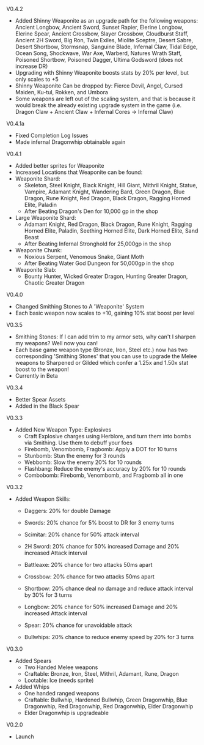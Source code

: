 V0.4.2
- Added Shinny Weaponite as an upgrade path for the following weapons: Ancient Longbow, Ancient Sword, Sunset Rapier, Elerine Longbow, Elerine Spear, Ancient Crossbow, Slayer Crossbow, Cloudburst Staff, Ancient 2H Sword, Big Ron, Twin Exiles, Miolite Sceptre, Desert Sabre, Desert Shortbow, Stormsnap, Sanguine Blade, Infernal Claw, Tidal Edge, Ocean Song, Shockwave, War Axe, Warberd, Natures Wrath Staff, Poisoned Shortbow, Poisoned Dagger, Ultima Godsword (does not increase DR)
- Upgrading with Shinny Weaponite boosts stats by 20% per level, but only scales to +5
- Shinny Weaponite Can be dropped by: Fierce Devil, Angel, Cursed Maiden, Ku-tul, Rokken, and Umbora
- Some weapons are left out of the scaling system, and that is because it would break the already existing upgrade system in the game (i.e. Dragon Claw + Ancient Claw + Infernal Cores -> Infernal Claw)
 

V0.4.1a
- Fixed Completion Log Issues
- Made infernal Dragonwhip obtainable again

V0.4.1
 - Added better sprites for Weaponite
 - Increased Locations that Weaponite can be found:
  - Weaponite Shard:
    - Skeleton, Steel Knight, Black Knight, Hill Giant, Mithril Knight, Statue, Vampire, Adamant Knight, Wandering Bard, Green Dragon, Blue Dragon, Rune Knight, Red Dragon, Black Dragon, Ragging Horned Elite, Paladin
    - After Beating Dragon's Den for 10,000 gp in the shop
  - Large Weaponite Shard:
    - Adamant Knight, Red Dragon, Black Dragon, Rune Knight, Ragging Horned Elite, Paladin, Seething Horned Elite, Dark Horned Elite, Sand Beast
    - After Beating Infernal Stronghold for 25,000gp in the shop
  - Weaponite Chunk:
    - Noxious Serpent, Venomous Snake, Giant Moth
    - After Beating Water God Dungeon for 50,000gp in the shop
  - Weaponite Slab:
    - Bounty Hunter, Wicked Greater Dragon, Hunting Greater Dragon, Chaotic Greater Dragon

V0.4.0
- Changed Smithing Stones to A 'Weaponite' System
- Each basic weapon now scales to +10, gaining 10% stat boost per level

V0.3.5
- Smithing Stones: If I can add trim to my armor sets, why can't I sharpen my weapons? Well now you can!
- Each base game weapon type (Bronze, Iron, Steel etc.) now has two corresponding 'Smithing Stones' that you can use to upgrade the Melee weapons to Sharpened or Gilded which confer a 1.25x and 1.50x stat boost to the weapon!
- Currently in Beta 

V0.3.4
- Better Spear Assets
- Added in the Black Spear

V0.3.3
- Added New Weapon Type: Explosives
  - Craft Explosive charges using Herblore, and turn them into bombs via Smithing. Use them to debuff your foes
  - Firebomb, Venombomb, Fragbomb: Apply a DOT for 10 turns
  - Stunbomb: Stun the enemy for 3 rounds
  - Webbomb: Slow the enemy 20% for 10 rounds
  - Flashbang: Reduce the enemy's accuracy by 20% for 10 rounds
  - Combobomb: Firebomb, Venombomb, and Fragbomb all in one

V0.3.2
- Added Weapon Skills:
  - Daggers: 20% for double Damage
  - Swords: 20% chance for 5% boost to DR for 3 enemy turns
  - Scimitar: 20% chance for 50% attack interval
  - 2H Sword: 20% chance for 50% increased Damage and 20% increased Attack interval
  - Battleaxe: 20% chance for two attacks 50ms apart
  - Crossbow: 20% chance for two attacks 50ms apart
  - Shortbow: 20% chance deal no damage and reduce attack interval by 30% for 3 turns
  - Longbow: 20% chance for 50% increased Damage and 20% increased Attack interval

  - Spear: 20% chance for unavoidable attack
  - Bullwhips: 20% chance to reduce enemy speed by 20% for 3 turns

V0.3.0
- Added Spears
  - Two Handed Melee weapons
  - Craftable: Bronze, Iron, Steel, Mithril, Adamant, Rune, Dragon
  - Lootable: Ice (needs sprite)
- Added Whips
  - One handed ranged weapons
  - Craftable: Bullwhip, Hardened Bullwhip, Green Dragonwhip, Blue Dragonwhip, Red Dragonwhip, Red Dragonwhip, Elder Dragonwhip
  - Elder Dragonwhip is upgradeable


V0.2.0
- Launch